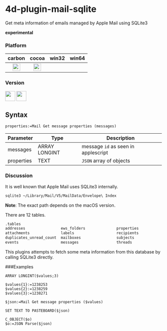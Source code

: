 # 4d-plugin-mail-sqlite
Get meta information of emails managed by Apple Mail using SQLite3

**experimental**

### Platform

| carbon | cocoa | win32 | win64 |
|:------:|:-----:|:---------:|:---------:|
|<img src="https://cloud.githubusercontent.com/assets/1725068/22371562/1b091f0a-e4db-11e6-8458-8653954a7cce.png" width="24" height="24" />|<img src="https://cloud.githubusercontent.com/assets/1725068/22371562/1b091f0a-e4db-11e6-8458-8653954a7cce.png" width="24" height="24" />|||

### Version

<img src="https://cloud.githubusercontent.com/assets/1725068/18940649/21945000-8645-11e6-86ed-4a0f800e5a73.png" width="32" height="32" /> <img src="https://cloud.githubusercontent.com/assets/1725068/18940648/2192ddba-8645-11e6-864d-6d5692d55717.png" width="32" height="32" />

## Syntax

```
properties:=Mail Get message properties (messages)
```

Parameter|Type|Description
------------|------------|----
messages|ARRAY LONGINT|message ``id`` as seen in applescript
properties|TEXT|``JSON`` array of objects

### Discussion

It is well known that Apple Mail uses SQLite3 internally.

```bash
sqlite3 ~/Library/Mail/V5/MailData/Envelope\ Index
```

**Note**: The exact path depends on the macOS version.

There are 12 tables.

```bash
.tables
addresses                ews_folders              properties             
attachments              labels                   recipients             
duplicates_unread_count  mailboxes                subjects               
events                   messages                 threads   
```

This plugins attempts to fetch some meta information from this database by calling SQLite3 directly.

###Examples

```
ARRAY LONGINT($values;3)

$values{1}:=1238253
$values{2}:=1238259
$values{3}:=1238271

$json:=Mail Get message properties ($values)

SET TEXT TO PASTEBOARD($json)

C_OBJECT($o)
$o:=JSON Parse($json)
```


